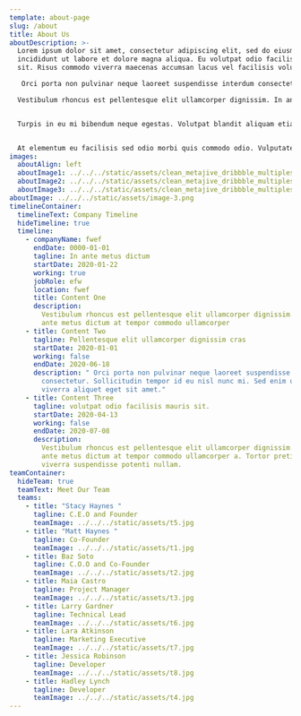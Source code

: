 ```yaml
---
template: about-page
slug: /about
title: About Us
aboutDescription: >-
  Lorem ipsum dolor sit amet, consectetur adipiscing elit, sed do eiusmod tempor
  incididunt ut labore et dolore magna aliqua. Eu volutpat odio facilisis mauris
  sit. Risus commodo viverra maecenas accumsan lacus vel facilisis volutpat.

   Orci porta non pulvinar neque laoreet suspendisse interdum consectetur. Sollicitudin tempor id eu nisl nunc mi. Sed enim ut sem viverra aliquet eget sit amet. 

  Vestibulum rhoncus est pellentesque elit ullamcorper dignissim. In ante metus dictum at tempor commodo ullamcorper a. Tortor pretium viverra suspendisse potenti nullam.


  Turpis in eu mi bibendum neque egestas. Volutpat blandit aliquam etiam erat velit scelerisque. Sed vulputate odio ut enim blandit volutpat maecenas volutpat. Aliquam sem fringilla ut morbi tincidunt. Blandit libero volutpat sed cras ornare arcu dui vivamus arcu. Pellentesque elit ullamcorper dignissim cras. Tempus iaculis urna id volutpat lacus laoreet non curabitur gravida. 


  At elementum eu facilisis sed odio morbi quis commodo odio. Vulputate mi sit amet mauris commodo quis imperdiet. Pharetra et ultrices neque ornare aenean euismod elementum nisi quis. Mattis pellentesque id nibh tortor id aliquet lectus proin
images:
  aboutAlign: left
  aboutImage1: ../../../static/assets/clean_metajive_dribbble_multiplescreens_4x.webp
  aboutImage2: ../../../static/assets/clean_metajive_dribbble_multiplescreens_4x.webp
  aboutImage3: ../../../static/assets/clean_metajive_dribbble_multiplescreens_4x.webp
aboutImage: ../../../static/assets/image-3.png
timelineContainer:
  timelineText: Company Timeline
  hideTimeline: true
  timeline:
    - companyName: fwef
      endDate: 0000-01-01
      tagline: In ante metus dictum
      startDate: 2020-01-22
      working: true
      jobRole: efw
      location: fwef
      title: Content One
      description:
        Vestibulum rhoncus est pellentesque elit ullamcorper dignissim. In
        ante metus dictum at tempor commodo ullamcorper
    - title: Content Two
      tagline: Pellentesque elit ullamcorper dignissim cras
      startDate: 2020-01-01
      working: false
      endDate: 2020-06-18
      description: " Orci porta non pulvinar neque laoreet suspendisse interdum
        consectetur. Sollicitudin tempor id eu nisl nunc mi. Sed enim ut sem
        viverra aliquet eget sit amet."
    - title: Content Three
      tagline: volutpat odio facilisis mauris sit.
      startDate: 2020-04-13
      working: false
      endDate: 2020-07-08
      description:
        Vestibulum rhoncus est pellentesque elit ullamcorper dignissim. In
        ante metus dictum at tempor commodo ullamcorper a. Tortor pretium
        viverra suspendisse potenti nullam.
teamContainer:
  hideTeam: true
  teamText: Meet Our Team
  teams:
    - title: "Stacy Haynes "
      tagline: C.E.O and Founder
      teamImage: ../../../static/assets/t5.jpg
    - title: "Matt Haynes "
      tagline: Co-Founder
      teamImage: ../../../static/assets/t1.jpg
    - title: Baz Soto
      tagline: C.O.O and Co-Founder
      teamImage: ../../../static/assets/t2.jpg
    - title: Maia Castro
      tagline: Project Manager
      teamImage: ../../../static/assets/t3.jpg
    - title: Larry Gardner
      tagline: Technical Lead
      teamImage: ../../../static/assets/t6.jpg
    - title: Lara Atkinson
      tagline: Marketing Executive
      teamImage: ../../../static/assets/t7.jpg
    - title: Jessica Robinson
      tagline: Developer
      teamImage: ../../../static/assets/t8.jpg
    - title: Hadley Lynch
      tagline: Developer
      teamImage: ../../../static/assets/t4.jpg
---
```

